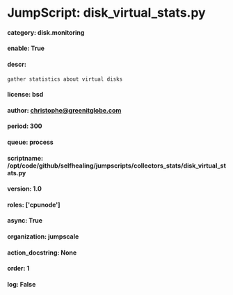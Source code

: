 
# JumpScript: disk_virtual_stats.py
        
#### category: disk.monitoring
#### enable: True
#### descr: 
```
gather statistics about virtual disks

```
#### license: bsd
#### author: christophe@greenitglobe.com
#### period: 300
#### queue: process
#### scriptname: /opt/code/github/selfhealing/jumpscripts/collectors_stats/disk_virtual_stats.py
#### version: 1.0
#### roles: ['cpunode']
#### async: True
#### organization: jumpscale
#### action_docstring: None
#### order: 1
#### log: False